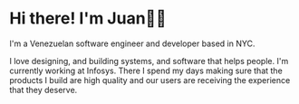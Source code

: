 # Hi there! I'm Juan👨‍🔬

I'm a Venezuelan software engineer and developer based in NYC. 

I love designing, and building systems, and software that helps people. I'm currently working at Infosys. There I spend my days making sure that the products I build are high quality and our users are receiving the experience that they deserve.
